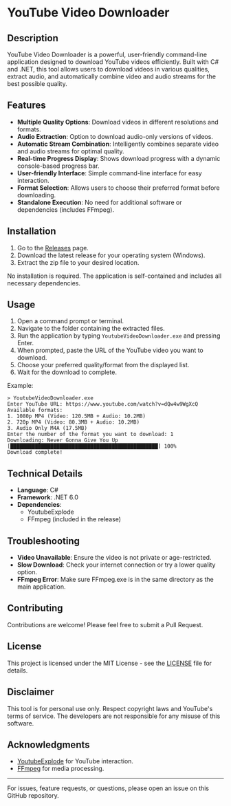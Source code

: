 # YouTube Video Downloader

## Description

YouTube Video Downloader is a powerful, user-friendly command-line application designed to download YouTube videos efficiently. Built with C# and .NET, this tool allows users to download videos in various qualities, extract audio, and automatically combine video and audio streams for the best possible quality.

## Features

- **Multiple Quality Options**: Download videos in different resolutions and formats.
- **Audio Extraction**: Option to download audio-only versions of videos.
- **Automatic Stream Combination**: Intelligently combines separate video and audio streams for optimal quality.
- **Real-time Progress Display**: Shows download progress with a dynamic console-based progress bar.
- **User-friendly Interface**: Simple command-line interface for easy interaction.
- **Format Selection**: Allows users to choose their preferred format before downloading.
- **Standalone Execution**: No need for additional software or dependencies (includes FFmpeg).

## Installation

1. Go to the [Releases](https://github.com/yourusername/youtube-video-downloader/releases) page.
2. Download the latest release for your operating system (Windows).
3. Extract the zip file to your desired location.

No installation is required. The application is self-contained and includes all necessary dependencies.

## Usage

1. Open a command prompt or terminal.
2. Navigate to the folder containing the extracted files.
3. Run the application by typing `YoutubeVideoDownloader.exe` and pressing Enter.
4. When prompted, paste the URL of the YouTube video you want to download.
5. Choose your preferred quality/format from the displayed list.
6. Wait for the download to complete.

Example:

```
> YoutubeVideoDownloader.exe
Enter YouTube URL: https://www.youtube.com/watch?v=dQw4w9WgXcQ
Available formats:
1. 1080p MP4 (Video: 120.5MB + Audio: 10.2MB)
2. 720p MP4 (Video: 80.3MB + Audio: 10.2MB)
3. Audio Only M4A (17.5MB)
Enter the number of the format you want to download: 1
Downloading: Never Gonna Give You Up
[████████████████████████████████████████████████] 100%
Download complete!
```

## Technical Details

- **Language**: C#
- **Framework**: .NET 6.0
- **Dependencies**: 
  - YoutubeExplode
  - FFmpeg (included in the release)

## Troubleshooting

- **Video Unavailable**: Ensure the video is not private or age-restricted.
- **Slow Download**: Check your internet connection or try a lower quality option.
- **FFmpeg Error**: Make sure FFmpeg.exe is in the same directory as the main application.

## Contributing

Contributions are welcome! Please feel free to submit a Pull Request.

## License

This project is licensed under the MIT License - see the [LICENSE](LICENSE) file for details.

## Disclaimer

This tool is for personal use only. Respect copyright laws and YouTube's terms of service. The developers are not responsible for any misuse of this software.

## Acknowledgments

- [YoutubeExplode](https://github.com/Tyrrrz/YoutubeExplode) for YouTube interaction.
- [FFmpeg](https://ffmpeg.org/) for media processing.

---

For issues, feature requests, or questions, please open an issue on this GitHub repository.
